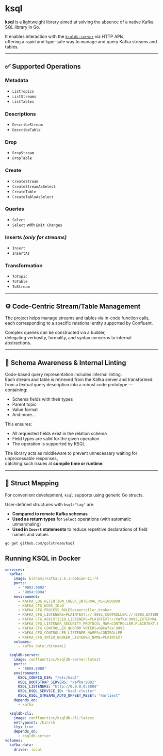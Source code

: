 # ksql

**ksql** is a lightweight library aimed at solving the absence of a native Kafka SQL library in Go.

It enables interaction with the [`ksqldb-server`](https://docs.confluent.io/ksqldb/) via HTTP APIs,  
offering a rapid and type-safe way to manage and query Kafka streams and tables.

---

## ✅ Supported Operations

### Metadata
- `ListTopics`
- `ListStreams`
- `ListTables`

### Descriptions
- `DescribeStream`
- `DescribeTable`

### Drop
- `DropStream`
- `DropTable`

### Create
- `CreateStream`
- `CreateStreamAsSelect`
- `CreateTable`
- `CreateTableAsSelect`

### Queries
- `Select`
- `Select` with `Emit Changes`

### Inserts *(only for streams)*
- `Insert`
- `InsertAs`

### Transformation
- `ToTopic`
- `ToTable`
- `ToStream`

---

## ⚙️ Code-Centric Stream/Table Management

The project helps manage streams and tables via in-code function calls,  
each corresponding to a specific relational entity supported by Confluent.

Complex queries can be constructed via a builder,  
delegating verbosity, formality, and syntax concerns to internal abstractions.

---

## 🧠 Schema Awareness & Internal Linting

Code-based query representation includes internal linting.  
Each stream and table is retrieved from the Kafka server and transformed  
from a textual query description into a robust code prototype —  
containing:

- Schema fields with their types
- Parent topic
- Value format
- And more...

This ensures:

- All requested fields exist in the relation schema
- Field types are valid for the given operation
- The operation is supported by KSQL

The library acts as middleware to prevent unnecessary waiting for unprocessable responses,  
catching such issues at **compile time or runtime**.

---

## 🧩 Struct Mapping

For convenient development, `ksql` supports using generic Go structs.

User-defined structures with `ksql:"tag"` are:

- **Compared to remote Kafka schemas**
- **Used as return types** for `Select` operations (with automatic unmarshaling)
- **Used in `Insert` statements** to reduce repetitive declarations of field names and values

```bash
go get github.com/golstream/ksql
```

## Running KSQL in Docker
```yaml
services:
  kafka:
    image: bitnami/kafka:3.6.1-debian-11-r4
    ports:
      - "9092:9092"
      - "9094:9094"
    environment:
      - KAFKA_LOG_RETENTION_CHECK_INTERVAL_MS=1000000
      - KAFKA_CFG_NODE_ID=0
      - KAFKA_CFG_PROCESS_ROLES=controller,broker
      - KAFKA_CFG_LISTENERS=PLAINTEXT://:9092,CONTROLLER://:9093,EXTERNAL://:9094
      - KAFKA_CFG_ADVERTISED_LISTENERS=PLAINTEXT://kafka:9092,EXTERNAL://localhost:9094
      - KAFKA_CFG_LISTENER_SECURITY_PROTOCOL_MAP=CONTROLLER:PLAINTEXT,EXTERNAL:PLAINTEXT,PLAINTEXT:PLAINTEXT
      - KAFKA_CFG_CONTROLLER_QUORUM_VOTERS=0@kafka:9093
      - KAFKA_CFG_CONTROLLER_LISTENER_NAMES=CONTROLLER
      - KAFKA_CFG_INTER_BROKER_LISTENER_NAME=PLAINTEXT
    volumes:
      - kafka_data:/bitnami2

  ksqldb-server:
    image: confluentinc/ksqldb-server:latest
    ports:
      - "8088:8088"
    environment:
      KSQL_CONFIG_DIR: "/etc/ksql"
      KSQL_BOOTSTRAP_SERVERS: "kafka:9092"
      KSQL_LISTENERS: "http://0.0.0.0:8088"
      KSQL_KSQL_SERVICE_ID: "ksql-cluster"
      KSQL_KSQL_STREAMS_AUTO_OFFSET_RESET: "earliest"
    depends_on:
      - kafka

  ksqldb-cli:
    image: confluentinc/ksqldb-cli:latest
    entrypoint: /bin/sh
    tty: true
    depends_on:
      - ksqldb-server
volumes:
  kafka_data:
    driver: local
```
